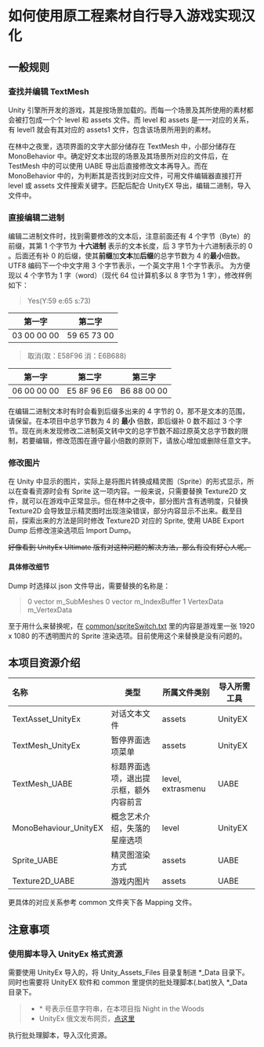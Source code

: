 # 如何使用原工程素材自行导入游戏实现汉化

## 一般规则

### 查找并编辑 TextMesh

Unity 引擎所开发的游戏，其是按场景加载的。而每一个场景及其所使用的素材都会被打包成一个个 level 和 assets 文件。而 level 和 assets 是一一对应的关系，有 level1 就会有其对应的 assets1 文件，包含该场景所用到的素材。

在林中之夜里，选项界面的文字大部分储存在 TextMesh 中，小部分储存在 MonoBehavior 中。确定好文本出现的场景及其场景所对应的文件后，在 TestMesh 中的可以使用 UABE 导出后直接修改文本再导入。而在 MonoBehavior 中的，为判断其是否找到对应文件，可用文件编辑器直接打开 level 或 assets 文件搜索关键字。匹配后配合 UnityEX 导出，编辑二进制，导入文件中。

### 直接编辑二进制

编辑二进制文件时，找到需要修改的文本后，注意前面还有 4 个字节（Byte）的前缀，其第 1 个字节为 **十六进制** 表示的文本长度，后 3 字节为十六进制表示的 0 。后面还有补 0 的后缀，使其**前缀**加**文本**加**后缀**的总字节数为 4 的**最小**倍数。
UTF8 编码下一个中文字用 3 个字节表示，一个英文字用 1 个字节表示。
为方便现以 4 个字节为 1 字（word）（现代 64 位计算机多以 8 字节为 1 字），修改样例如下：

>Yes(Y:59 e:65 s:73)

|第一字|第二字|
|---|---|
|03 00 00 00|59 65 73 00|

>取消(取：E58F96 消：E6B688)

|第一字|第二字|第三字|
|---|---|---|
|06 00 00 00|E5 8F 96 E6|B6 88 00 00|

在编辑二进制文本时有时会看到后缀多出来的 4 字节的 0，那不是文本的范围，请保留。在本项目中总字节数为 4 的 **最小** 倍数，即后缀补 0 数不超过 3 个字节。现在尚未发现修改二进制英文转中文的总字节数不超过原英文总字节数的限制，若要编辑，修改范围在遵守最小倍数的原则下，请放心增加或删除任意文字。

### 修改图片

在 Unity 中显示的图片，实际上是将图片转换成精灵图（Sprite）的形式显示，所以在查看资源时会有 Sprite 这一项内容。一般来说，只需要替换 Texture2D 文件，就可以在游戏中正常显示。但在林中之夜中，部分图片含有透明度，只替换 Texture2D 会导致显示精灵图时出现渲染错误，部分内容显示不出来。截至目前，探索出来的方法是同时修改 Texture2D 对应的 Sprite, 使用 UABE Export Dump 后修改渲染选项后 Import Dump。

~~好像看到 UnityEx Ultimate 版有对这种问题的解决方法，那么有没有好心人呢。~~

#### 具体修改细节

Dump 时选择以 json 文件导出，需要替换的名称是：
> 0 vector m_SubMeshes
> 0 vector m_IndexBuffer
> 1 VertexData m_VertexData

至于用什么来替换呢，在 [common/spriteSwitch.txt](/common/spriteSwitch.txt) 里的内容是游戏里一张 1920 x 1080 的不透明图片的 Sprite 渲染选项。目前使用这个来替换是没有问题的。

## 本项目资源介绍

|名称|类型|所属文件类别|导入所需工具|
|:---|---|---|---|
|TextAsset_UnityEx|对话文本文件|assets|UnityEX|
|TextMesh_UnityEx|暂停界面选项菜单|assets|UnityEX|
|TextMesh_UABE|标题界面选项，退出提示框，额外内容前言|level, extrasmenu|UABE|
|MonoBehaviour_UnityEX|概念艺术介绍，失落的星座选项|level|UnityEX|
|Sprite_UABE|精灵图渲染方式|assets|UABE|
|Texture2D_UABE|游戏内图片|assets|UABE|

更具体的对应关系参考 common 文件夹下各 Mapping 文件。

## 注意事项

### 使用脚本导入 UnityEx 格式资源

需要使用 UnityEx 导入的，将 Unity_Assets_Files 目录复制进 \*_Data 目录下。同时也需要将 UnityEX 软件和 common 里提供的批处理脚本(.bat)放入 *_Data 目录下。

> * \* 号表示任意字符串，在本项目指 Night in the Woods
> * UnityEx 俄文发布网页，[点这里](https://forum.zoneofgames.ru/topic/36240-unityex/)

执行批处理脚本，导入汉化资源。
